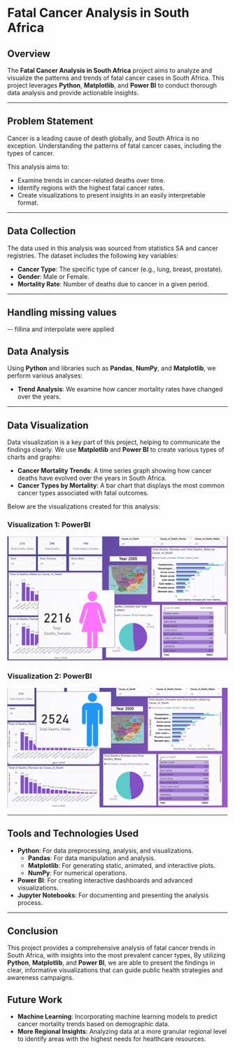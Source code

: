 # Fatal Cancer Analysis in South Africa

## Overview

The **Fatal Cancer Analysis in South Africa** project aims to analyze and visualize the patterns and trends of fatal cancer cases in South Africa. This project leverages **Python**, **Matplotlib**, and **Power BI** to conduct thorough data analysis and provide actionable insights.

---

## Problem Statement

Cancer is a leading cause of death globally, and South Africa is no exception. Understanding the patterns of fatal cancer cases, including the types of cancer.

This analysis aims to:
- Examine trends in cancer-related deaths over time.
- Identify regions with the highest fatal cancer rates.
- Create visualizations to present insights in an easily interpretable format.

---

## Data Collection

The data used in this analysis was sourced from statistics SA and cancer registries. The dataset includes the following key variables:
- **Cancer Type**: The specific type of cancer (e.g., lung, breast, prostate).
- **Gender**: Male or Female.
- **Mortality Rate**: Number of deaths due to cancer in a given period.

---

## Handling missing values
-- fillina and interpolate were applied

## Data Analysis

Using **Python** and libraries such as **Pandas**, **NumPy**, and **Matplotlib**, we perform various analyses:
- **Trend Analysis**: We examine how cancer mortality rates have changed over the years.

---

## Data Visualization

Data visualization is a key part of this project, helping to communicate the findings clearly. We use **Matplotlib** and **Power BI** to create various types of charts and graphs:

- **Cancer Mortality Trends**: A time series graph showing how cancer deaths have evolved over the years in South Africa.
- **Cancer Types by Mortality**: A bar chart that displays the most common cancer types associated with fatal outcomes.

Below are the visualizations created for this analysis:

### Visualization 1: PowerBI

![Cancer Mortality Trends](https://github.com/Nthabyy/Fatal-Cancer-Analysis-SA/blob/main/BIAnalysis.png)

### Visualization 2: PowerBI

![Geographical Distribution](https://github.com/Nthabyy/Fatal-Cancer-Analysis-SA/blob/main/BIAnalysis2.png)


---

## Tools and Technologies Used

- **Python**: For data preprocessing, analysis, and visualizations.
  - **Pandas**: For data manipulation and analysis.
  - **Matplotlib**: For generating static, animated, and interactive plots.
  - **NumPy**: For numerical operations.
- **Power BI**: For creating interactive dashboards and advanced visualizations.
- **Jupyter Notebooks**: For documenting and presenting the analysis process.

---

## Conclusion

This project provides a comprehensive analysis of fatal cancer trends in South Africa, with insights into the most prevalent cancer types, By utilizing **Python**, **Matplotlib**, and **Power BI**, we are able to present the findings in clear, informative visualizations that can guide public health strategies and awareness campaigns.

## Future Work

- **Machine Learning**: Incorporating machine learning models to predict cancer mortality trends based on demographic data.
- **More Regional Insights**: Analyzing data at a more granular regional level to identify areas with the highest needs for healthcare resources.

